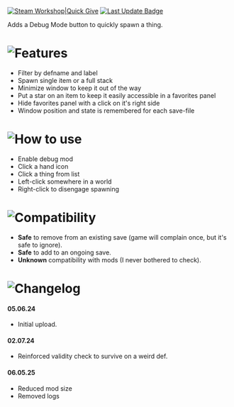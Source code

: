 [![Steam Workshop|Quick Give](https://img.shields.io/steam/subscriptions/3261742328?style=for-the-badge&logo=steam&label=Few%20Torches&labelColor=blue)](https://steamcommunity.com/sharedfiles/filedetails/?id=3261742328)
[![Last Update Badge](https://img.shields.io/steam/update-date/3261742328?style=for-the-badge&label=Last%20update)](https://github.com/Tea-Cup/RW_QuickGive/releases/latest)

Adds a Debug Mode button to quickly spawn a thing.

# ![Features](https://i.postimg.cc/zBzB6kTG/h-Features.png)

- Filter by defname and label
- Spawn single item or a full stack
- Minimize window to keep it out of the way
- Put a star on an item to keep it easily accessible in a favorites panel
- Hide favorites panel with a click on it's right side
- Window position and state is remembered for each save-file

# ![How to use](https://i.postimg.cc/jqk53P2R/h-How-To-Use.png)

- Enable debug mod
- Click a hand icon
- Click a thing from list
- Left-click somewhere in a world
- Right-click to disengage spawning

# ![Compatibility](https://i.postimg.cc/3NWwJJSM/h-Compatibility.png)

- **Safe** to remove from an existing save (game will complain once, but it's safe to ignore).
- **Safe** to add to an ongoing save.
- **Unknown** compatibility with mods (I never bothered to check).

# ![Changelog](https://i.postimg.cc/k4T4mtyF/h-Changelog.png)

#### 05.06.24

- Initial upload.

#### 02.07.24

- Reinforced validity check to survive on a weird def.

#### 06.05.25

- Reduced mod size
- Removed logs
